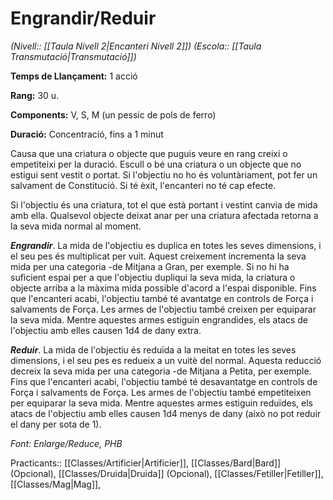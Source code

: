 # Engrandir/Reduir

*(Nivell:: [[Taula Nivell 2|Encanteri Nivell 2]]) (Escola:: [[Taula Transmutació|Transmutació]])*

**Temps de Llançament:** 1 acció

**Rang:** 30 u.

**Components:** V, S, M (un pessic de pols de ferro)

**Duració:** Concentració, fins a 1 minut

Causa que una criatura o objecte que puguis veure en rang creixi o empetiteixi per la duració. Escull o bé una criatura o un objecte que no estigui sent vestit o portat. Si l'objectiu no ho és voluntàriament, pot fer un salvament de Constitució. Si té èxit, l'encanteri no té cap efecte.

Si l'objectiu és una criatura, tot el que està portant i vestint canvia de mida amb ella. Qualsevol objecte deixat anar per una criatura afectada retorna a la seva mida normal al moment.

***Engrandir***. La mida de l'objectiu es duplica en totes les seves dimensions, i el seu pes és multiplicat per vuit. Aquest creixement incrementa la seva mida per una categoria -de Mitjana a Gran, per exemple. Si no hi ha suficient espai per a que l'objectiu dupliqui la seva mida, la criatura o objecte arriba a la màxima mida possible d'acord a l'espai disponible. Fins que l'encanteri acabi, l'objectiu també té avantatge en controls de Força i salvaments de Força. Les armes de l'objectiu també creixen per equiparar la seva mida. Mentre aquestes armes estiguin engrandides, els atacs de l'objectiu amb elles causen 1d4 de dany extra.

***Reduir***. La mida de l'objectiu és reduïda a la meitat en totes les seves dimensions, i el seu pes es redueix a un vuitè del normal. Aquesta reducció decreix la seva mida per una categoria -de Mitjana a Petita, per exemple. Fins que l'encanteri acabi, l'objectiu també té desavantatge en controls de Força i salvaments de Força. Les armes de l'objectiu també empetiteixen per equiparar la seva mida. Mentre aquestes armes estiguin reduïdes, els atacs de l'objectiu amb elles causen 1d4 menys de dany (això no pot reduir el dany per sota de 1).


*Font: Enlarge/Reduce, PHB*



Practicants:: [[Classes/Artificier|Artificier]], [[Classes/Bard|Bard]] (Opcional), [[Classes/Druida|Druida]] (Opcional), [[Classes/Fetiller|Fetiller]], [[Classes/Mag|Mag]],